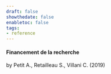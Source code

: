 ```yaml
---
draft: false
showthedate: false
enabletoc: false
tags:
- reference
---
```


#### **Financement de la recherche**     
by Petit A., Retailleau S., Villani C. (2019)         


